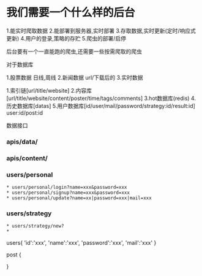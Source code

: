 # 我们需要一个什么样的后台


1.能实时爬取数据
2.能部署到服务器,实时部署
3.存取数据,实时更新(定时/响应式更新)
4.用户的登录,策略的存贮
5.爬虫的部署/启停

后台要有一个一直能跑的爬虫,还需要一些按需爬取的爬虫

对于数据库

1.股票数据
    日线,周线
2.新闻数据
    url/下载后的
3.实时数据


1.索引链[url/title/website]
2.内容库[url/title/website/content/poster/time/tags/comments]
3.hot数据库(redis)
4.历史数据库[datas]
5.用户数据库[id/user/mail/password/strategy:id/result:id]
user:id/post:id


数据接口
### apis/data/
### apis/content/
### users/personal
    * users/personal/login?name=xxx&password=xxx
    * users/personal/signup?name=xxx&password=xxx
    * users/personal/update?name=xx|password=xxx|mail=xxx
### users/strategy
    * users/strategy/new?
    *



users{
    'id':'xxx',
    'name':'xxx',
    'password':'xxx',
    'mail':'xxx'
}

post
{
    
}